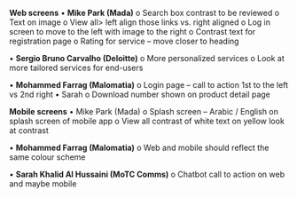 **Web screens**
•	**Mike Park (Mada)**
o	Search box contrast to be reviewed 
o	Text on image 
o	View all> left align those links vs. right aligned 
o	Log in screen to move to the left with image to the right 
o	Contrast text for registration page 
o	Rating for service – move closer to heading 

•	**Sergio Bruno Carvalho (Deloitte)** 
o	More personalized services 
o	Look at more tailored services for end-users

•	**Mohammed Farrag (Malomatia)** 
o	Login page – call to action 1st to the left vs 2nd right
•	Sarah
o	Download number shown on product detail page


**Mobile screens**
•	Mike Park (Mada)
o	Splash screen – Arabic / English on splash screen of mobile app
o	View all contrast of white text on yellow look at contrast 

•	**Mohammed Farrag (Malomatia)**
o	Web and mobile should reflect the same colour scheme

•	**Sarah Khalid Al Hussaini (MoTC Comms)**
o	Chatbot call to action on web and maybe mobile
